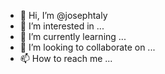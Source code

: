 - 👋 Hi, I’m @josephtaly
- 👀 I’m interested in ...
- 🌱 I’m currently learning ...
- 💞️ I’m looking to collaborate on ...
- 📫 How to reach me ...

<!---
josephtaly/josephtaly is a ✨ special ✨ repository because its `README.md` (this file) appears on your GitHub profile.
You can click the Preview link to take a look at your changes.
